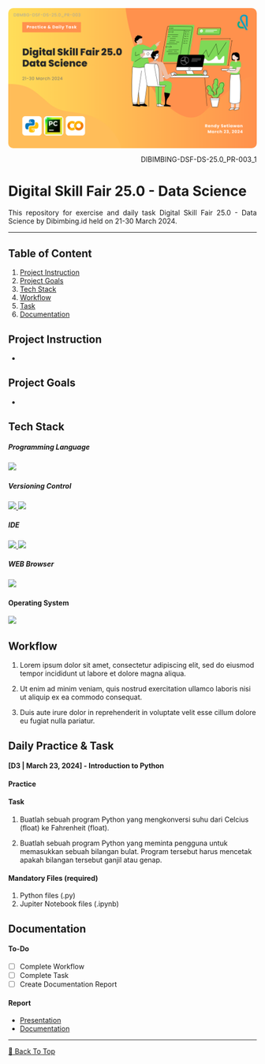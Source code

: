 <!--[Banner]-->
<kbd>
  <img align="center" width="auto" height="auto" style="border-radius: 10px" src="assets/content/banner/DBMBG-DSF-DS-25.0_PR-003_1-A-COVER.png"/>
</kbd>

<p align="right">DIBIMBING-DSF-DS-25.0_PR-003_1</p>

# Digital Skill Fair 25.0 - Data Science
<p align="justify">
This repository for exercise and  daily task Digital Skill Fair 25.0 - Data Science by Dibimbing.id held on 21-30 March 2024.
</p>

---

## Table of Content
1. [Project Instruction](#project-instruction)
2. [Project Goals](#project-goals)
3. [Tech Stack](#tech-stack)
4. [Workflow](#workflow)
5. [Task](#daily-practice--task)
6. [Documentation](#documentation)

## Project Instruction
- 

## Project Goals
- 

## Tech Stack
##### Programming Language
<p align="justify">
  <!--[Python]-->
  <a href="">
    <img src="https://img.shields.io/badge/-Python-272727?style=flat-square&logo=python&logoColor="/>
  </a>

##### Versioning Control
<p align="justify">    
  <!--[Git]-->
  <a href="https://git-scm.com/">
    <img src="https://img.shields.io/badge/-Git-272727?style=flat-square&logo=git&logoColor="/>
  </a>
  <!--[GitHub]-->
  <a href="https://github.com/">
    <img src="https://img.shields.io/badge/-GitHub-272727?style=flat-square&logo=github&logoColor="/>
  </a>    
</p>    

##### IDE
<p align="justify">    
  <!--[PyCharm]-->
  <a href="">
    <img src="https://img.shields.io/badge/-PyCharm-272727?style=flat-square&logo=pycharm&logoColor="/>
  </a>   
  <!--[Google Colab]-->
  <a href="https://colab.research.google.com/">
    <img src="https://img.shields.io/badge/-Google%20Colab-272727?style=flat-square&logo=googlecolab&logoColor="/>
  </a>
</p>

##### WEB Browser
<p align="justify">    
  <!--[Mozilla Firefox Developer Edition]-->
  <a href="">
    <img src="https://img.shields.io/badge/-Microsoft%20Edge-272727?style=flat-square&logo=microsoft-edge&logoColor=blue"/>
  </a>
</p>

#### Operating System
<p align="justify">
  <!--[MacOS]-->
  <a href="https://www.apple.com/id/macos">
    <img src="https://img.shields.io/badge/-macOS-272727?style=flat-square&logo=macos&logoColor="/>
  </a>
</p>

## Workflow
1. Lorem ipsum dolor sit amet, consectetur adipiscing elit, sed do eiusmod tempor incididunt ut labore et dolore magna aliqua.

2. Ut enim ad minim veniam, quis nostrud exercitation ullamco laboris nisi ut aliquip ex ea commodo consequat.

3. Duis aute irure dolor in reprehenderit in voluptate velit esse cillum dolore eu fugiat nulla pariatur.

## Daily Practice & Task

#### [D3 | March 23, 2024] - Introduction to Python
#### Practice

#### Task
1. Buatlah sebuah program Python yang mengkonversi suhu dari Celcius (float) ke Fahrenheit (float).

2. Buatlah sebuah program Python yang meminta pengguna untuk memasukkan sebuah bilangan bulat. Program tersebut harus mencetak apakah bilangan tersebut ganjil atau genap.

#### Mandatory Files (required)
1. Python files (.py)
2. Jupiter Notebook files (.ipynb)

## Documentation
#### To-Do
- [ ] Complete Workflow
- [ ] Complete Task
- [ ] Create Documentation Report

#### Report
- [Presentation]()
- [Documentation]()

---

[🔼 Back To Top](#project-name)